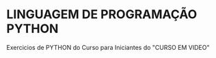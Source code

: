# LINGUAGEM DE PROGRAMAÇÃO PYTHON
Exercicios de PYTHON do Curso para Iniciantes do "CURSO EM VIDEO"
